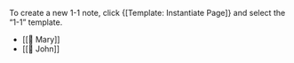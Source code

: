 To create a new 1-1 note, click {[Template: Instantiate Page]} and select the “1-1” template.

<!-- #query page where name =~ /^🧑[^\/]+$/ and name !=
"{{page}}" order by lastModified desc select name  render "template/page" -->
* [[🧑 Mary]] 
* [[🧑 John]]
<!-- /query -->